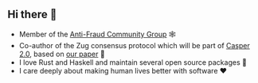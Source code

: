 ## Hi there 👋

- Member of the [Anti-Fraud Community Group](https://www.w3.org/community/antifraud/) 🕸️
- Co-author of the Zug consensus protocol which will be part of [Casper 2.0](https://casperlabs.io/blog/beyond-eth-30-theres-casper-20), based on [our paper](https://arxiv.org/abs/2205.06314) 👻
- I love Rust and Haskell and maintain several open source packages 🤖
- I care deeply about making human lives better with software ❤️
